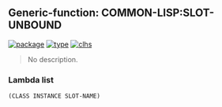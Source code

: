 ## Generic-function: COMMON-LISP:SLOT-UNBOUND
[![package](https://img.shields.io/badge/Package-COMMON--LISP-5f9ea0.svg?style=social&colorA=999999)](../) [![type](https://img.shields.io/badge/Type-Generic--Function-5f9ea0.svg?style=social&colorA=999999)](../#generic-function) [![clhs](https://img.shields.io/badge/CLHS-SLOT--UNBOUND-5f9ea0.svg?style=social&colorA=999999)](http://www.lispworks.com/documentation/HyperSpec/Body/f_slt_un.htm) 

> No description.

### Lambda list
```
(CLASS INSTANCE SLOT-NAME)
```
